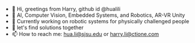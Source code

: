 - 👋 Hi, greetings from Harry, github id @hualili
- 👀 AI, Computer Vision, Embedded Systems, and Robotics, AR-VR Unity 
- 🌱 Currently working on robotic systems for physically challenged people
- 💞️ let's find solutions together 
- 📫 How to reach me: hua.li@sjsu.edu or harry.li@ctione.com 

<!--- 
--->
